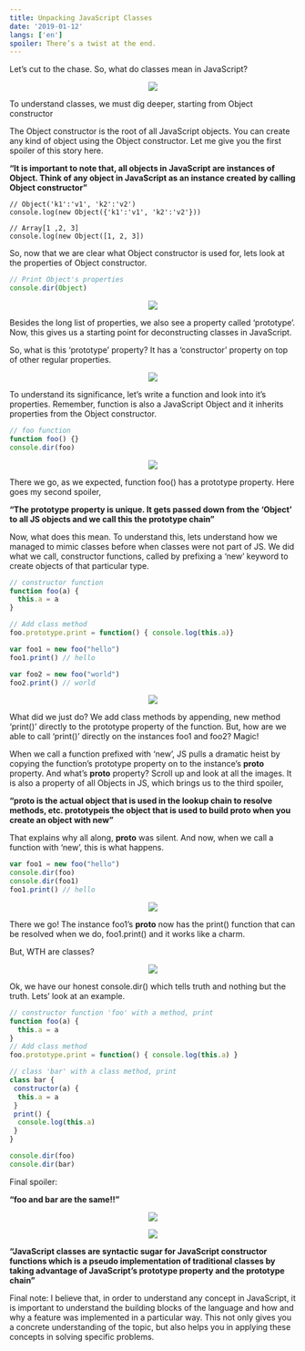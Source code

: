 ```yaml
---
title: Unpacking JavaScript Classes
date: '2019-01-12'
langs: ['en']
spoiler: There’s a twist at the end.
---
```


Let’s cut to the chase. So, what do classes mean in JavaScript?

<p align="center"> 
<img src="./1_1.png">
</p>

To understand classes, we must dig deeper, starting from Object constructor

The Object constructor is the root of all JavaScript objects. You can create any kind of object using the Object constructor. Let me give you the first spoiler of this story here.

**“It is important to note that, all objects in JavaScript are instances of Object. Think of any object in JavaScript as an instance created by calling Object constructor”**

```jsx{3}
// Object('k1':'v1', 'k2':'v2')
console.log(new Object({'k1':'v1', 'k2':'v2'}))

// Array[1 ,2, 3]
console.log(new Object([1, 2, 3])
```

So, now that we are clear what Object constructor is used for, lets look at the properties of Object constructor.

```jsx
// Print Object's properties
console.dir(Object)
```
<p align="center"> 
<img src="./1_2.png">
</p>

Besides the long list of properties, we also see a property called ‘prototype’. Now, this gives us a starting point for deconstructing classes in JavaScript.

So, what is this ‘prototype’ property? It has a ‘constructor’ property on top of other regular properties.

<p align="center"> 
<img src="./1_3.png">
</p>

To understand its significance, let’s write a function and look into it’s properties. Remember, function is also a JavaScript Object and it inherits properties from the Object constructor.

```jsx
// foo function
function foo() {}
console.dir(foo)
```

<p align="center"> 
<img src="./1_4.png">
</p>

There we go, as we expected, function foo() has a prototype property. Here goes my second spoiler,

**“The prototype property is unique. It gets passed down from the ‘Object’ to all JS objects and we call this the prototype chain”**

Now, what does this mean. To understand this, lets understand how we managed to mimic classes before when classes were not part of JS. We did what we call, constructor functions, called by prefixing a ‘new’ keyword to create objects of that particular type.

```jsx
// constructor function
function foo(a) {
  this.a = a
}

// Add class method
foo.prototype.print = function() { console.log(this.a)}

var foo1 = new foo("hello")
foo1.print() // hello

var foo2 = new foo("world")
foo2.print() // world
```

<p align="center"> 
<img src="./1_5.png">
</p>

What did we just do? We add class methods by appending, new method ‘print()’ directly to the prototype property of the function. But, how are we able to call ‘print()’ directly on the instances foo1 and foo2? Magic!

When we call a function prefixed with ‘new’, JS pulls a dramatic heist by copying the function’s prototype property on to the instance’s __proto__ property. And what’s __proto__ property? Scroll up and look at all the images. It is also a property of all Objects in JS, which brings us to the third spoiler,

**“__proto__ is the actual object that is used in the lookup chain to resolve methods, etc. prototypeis the object that is used to build __proto__ when you create an object with new”**

That explains why all along, __proto__ was silent. And now, when we call a function with ‘new’, this is what happens.

```jsx
var foo1 = new foo("hello")
console.dir(foo)
console.dir(foo1)
foo1.print() // hello
```

<p align="center"> 
<img src="./1_6.png">
</p>

There we go! The instance foo1’s __proto__ now has the print() function that can be resolved when we do, foo1.print() and it works like a charm.

But, WTH are classes?

<p align="center"> 
<img src="./1_7.jpeg">
</p>

Ok, we have our honest console.dir() which tells truth and nothing but the truth. Lets’ look at an example.

```jsx
// constructor function 'foo' with a method, print
function foo(a) {
  this.a = a
}
// Add class method
foo.prototype.print = function() { console.log(this.a) }

// class 'bar' with a class method, print
class bar {
 constructor(a) {
  this.a = a
 }
 print() {
  console.log(this.a)
 }
}

console.dir(foo)
console.dir(bar)
```

Final spoiler:

**“foo and bar are the same!!”**

<p align="center"> 
<img src="./1_8.png">
</p>

<p align="center"> 
<img src="./1_9.png">
</p>

**“JavaScript classes are syntactic sugar for JavaScript constructor functions which is a pseudo implementation of traditional classes by taking advantage of JavaScript’s prototype property and the prototype chain”**

Final note: I believe that, in order to understand any concept in JavaScript, it is important to understand the building blocks of the language and how and why a feature was implemented in a particular way. This not only gives you a concrete understanding of the topic, but also helps you in applying these concepts in solving specific problems.
